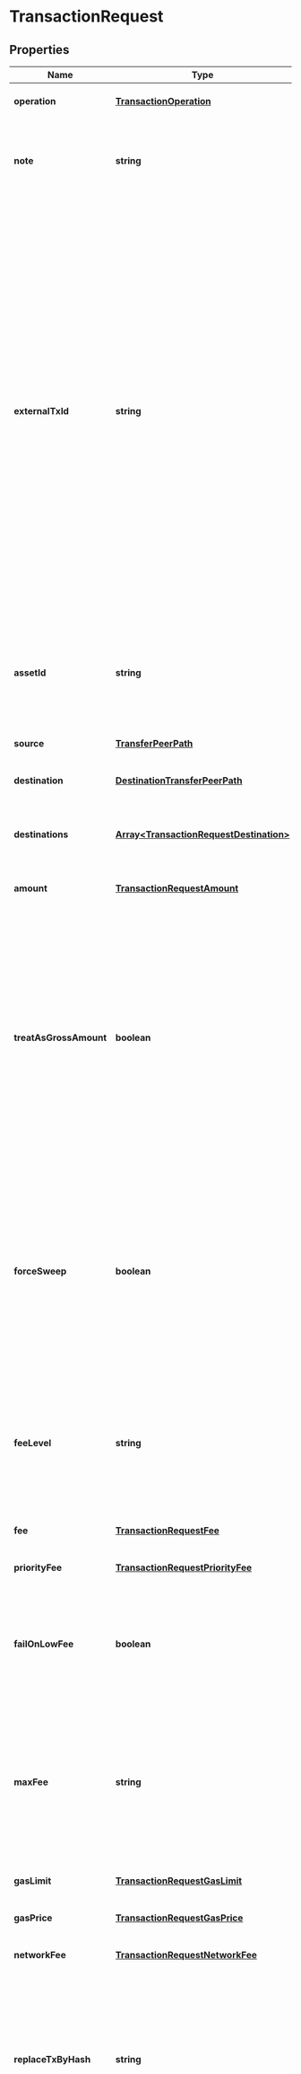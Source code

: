 # TransactionRequest

## Properties

|Name | Type | Description | Notes|
|------------ | ------------- | ------------- | -------------|
|**operation** | [**TransactionOperation**](TransactionOperation.md) |  | [optional] [default to undefined]|
|**note** | **string** | Custom note, not sent to the blockchain, to describe the transaction at your Fireblocks workspace. | [optional] [default to undefined]|
|**externalTxId** | **string** | An optional but highly recommended parameter. Fireblocks will reject future transactions with same ID.  You should set this to a unique ID representing the transaction, to avoid submitting the same transaction twice. This helps with cases where submitting the transaction responds with an error code due to Internet interruptions, but the transaction was actually sent and processed. To validate whether a transaction has been processed, [Find a specific transaction by external transaction ID](https://developers.fireblocks.com/reference/get_transactions-external-tx-id-externaltxid). There is no specific format required for this parameter. | [optional] [default to undefined]|
|**assetId** | **string** | The ID of the asset to transfer, for &#x60;TRANSFER&#x60;, &#x60;MINT&#x60; or &#x60;BURN&#x60; operations. [See the list of supported assets and their IDs on Fireblocks.](https://developers.fireblocks.com/reference/get_supported-assets) | [optional] [default to undefined]|
|**source** | [**TransferPeerPath**](TransferPeerPath.md) |  | [optional] [default to undefined]|
|**destination** | [**DestinationTransferPeerPath**](DestinationTransferPeerPath.md) |  | [optional] [default to undefined]|
|**destinations** | [**Array&lt;TransactionRequestDestination&gt;**](TransactionRequestDestination.md) | For UTXO based blockchains, you can send a single transaction to multiple destinations. | [optional] [default to undefined]|
|**amount** | [**TransactionRequestAmount**](TransactionRequestAmount.md) |  | [optional] [default to undefined]|
|**treatAsGrossAmount** | **boolean** | \&quot;When set to &#x60;true&#x60;, the fee will be deducted from the requested amount.\&quot;  **Note**: This parameter can only be considered if a transaction’s asset is a base asset, such as ETH or MATIC. If the asset can’t be used for transaction fees, like USDC, this parameter is ignored and the fee is deducted from the relevant base asset wallet in the source account. | [optional] [default to undefined]|
|**forceSweep** | **boolean** | For Polkadot, Kusama and Westend transactions only. When set to true, Fireblocks will empty the asset wallet.     **Note:** If set to true when the source account is exactly 1 DOT, the transaction will fail. Any amount more or less than 1 DOT succeeds. This is a Polkadot blockchain limitation. | [optional] [default to undefined]|
|**feeLevel** | **string** | For UTXO or EVM-based blockchains only. Defines the blockchain fee level which will be payed for the transaction. Alternatively, specific fee estimation parameters exist below. | [optional] [default to undefined]|
|**fee** | [**TransactionRequestFee**](TransactionRequestFee.md) |  | [optional] [default to undefined]|
|**priorityFee** | [**TransactionRequestPriorityFee**](TransactionRequestPriorityFee.md) |  | [optional] [default to undefined]|
|**failOnLowFee** | **boolean** | When set to &#x60;true&#x60;, in case the current &#x60;MEDIUM&#x60; fee level is higher than the one specified in the transaction, the transaction will fail to avoid getting stuck with no confirmations. | [optional] [default to undefined]|
|**maxFee** | **string** | The maximum fee (gas price or fee per byte) that should be payed for the transaction.  In case the current value of the requested &#x60;feeLevel&#x60; is higher than this requested maximum fee.  Represented by a numeric string for accurate precision. | [optional] [default to undefined]|
|**gasLimit** | [**TransactionRequestGasLimit**](TransactionRequestGasLimit.md) |  | [optional] [default to undefined]|
|**gasPrice** | [**TransactionRequestGasPrice**](TransactionRequestGasPrice.md) |  | [optional] [default to undefined]|
|**networkFee** | [**TransactionRequestNetworkFee**](TransactionRequestNetworkFee.md) |  | [optional] [default to undefined]|
|**replaceTxByHash** | **string** | For EVM-based blockchains only. In case a transaction is stuck, specify the hash of the stuck transaction to replace it by this transaction with a higher fee, or to replace it with this transaction with a zero fee and drop it from the blockchain. | [optional] [default to undefined]|
|**extraParameters** | **object** | Additional protocol / operation specific key-value parameters:  For UTXO-based blockchain input selection, add the key &#x60;inputsSelection&#x60; with the value set the [input selection structure.](https://developers.fireblocks.com/reference/transaction-objects#inputsselection) The inputs can be retrieved from the [Retrieve Unspent Inputs endpoint.](https://developers.fireblocks.com/reference/get_vault-accounts-vaultaccountid-assetid-unspent-inputs)  For &#x60;RAW&#x60; operations, add the key &#x60;rawMessageData&#x60; with the value set to the [raw message data structure.](https://developers.fireblocks.com/reference/raw-signing-objects#rawmessagedata)  For &#x60;CONTRACT_CALL&#x60; operations, add the key &#x60;contractCallData&#x60; with the value set to the Ethereum smart contract Application Binary Interface (ABI) payload. The Fireblocks [development libraries](https://developers.fireblocks.com/docs/ethereum-development#convenience-libraries) are recommended for building contract call transactions.  | [optional] [default to undefined]|
|**customerRefId** | **string** | The ID for AML providers to associate the owner of funds with transactions. | [optional] [default to undefined]|
|**travelRuleMessage** | [**TravelRuleCreateTransactionRequest**](TravelRuleCreateTransactionRequest.md) |  | [optional] [default to undefined]|
|**autoStaking** | **boolean** | This feature is no longer supported. | [optional] [default to undefined]|
|**networkStaking** | [**TransactionRequestNetworkStaking**](TransactionRequestNetworkStaking.md) |  | [optional] [default to undefined]|
|**cpuStaking** | [**TransactionRequestNetworkStaking**](TransactionRequestNetworkStaking.md) |  | [optional] [default to undefined]|


## Enum: TransactionRequestFeeLevelEnum


* `Low` (value: `'LOW'`)

* `Medium` (value: `'MEDIUM'`)

* `High` (value: `'HIGH'`)





[[Back to top]](#) [[Back to API list]](../../README.md#documentation-for-api-endpoints) [[Back to Model list]](../../README.md#documentation-for-models) [[Back to README]](../../README.md)

